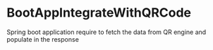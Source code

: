# BootAppIntegrateWithQRCode
Spring boot application require to fetch the data from QR engine and populate in the response

